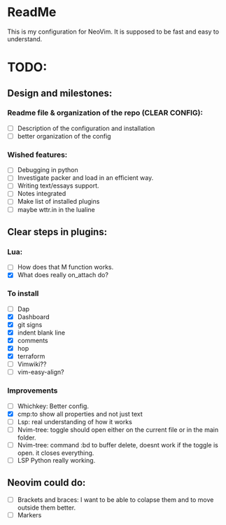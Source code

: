 # ReadMe


This is my configuration for NeoVim. It is supposed to be fast and easy to understand.
# TODO:
## Design and milestones:
### Readme file & organization of the repo (CLEAR CONFIG):
- [ ] Description of the configuration and installation
- [ ] better organization of the config

### Wished features:
- [ ] Debugging in python
- [ ] Investigate packer and load in an efficient way.
- [ ] Writing text/essays support.
- [ ] Notes integrated
- [ ] Make list of installed plugins
- [ ] maybe wttr.in in the lualine

## Clear steps in plugins:

### Lua:
- [ ] How does that M function works.
- [x] What does really on_attach do?

### To install 
- [ ] Dap
- [x] Dashboard
- [x] git signs
- [x] indent blank line
- [x] comments
- [x] hop
- [x] terraform
- [ ] Vimwiki??
- [ ] vim-easy-align?

### Improvements
- [ ] Whichkey: Better config.
- [X] cmp:to show all properties and not just text
- [ ] Lsp: real understanding of how it works
- [ ] Nvim-tree: toggle should open either on the current file or in the main folder.
- [ ] Nvim-tree: command :bd to buffer delete, doesnt work if the toggle is open. it closes everything.
- [ ] LSP Python really working.

## Neovim could do:
- [ ] Brackets and braces: I want to be able to colapse them and to move outside them better.
- [ ] Markers
